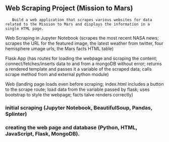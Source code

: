 ## Web Scraping Project (Mission to Mars)

       Build a web application that scrapes various websites for data related to the Mission to Mars and displays the information in a single HTML page.

Web Scraping in Jupyter Notebook (scrapes the most recent NASA news; scrapes the URL for the featured image, the latest weather from twitter, four hemisphere umage urls, the Mars facts HTML table)

Flask App (has routes for loading the webpage and scraping the content; connect/fetches/inserts data to and from a mongoDB without error; returns a rendered template and passes it a variable of the scraped data; calls scrape method from and external python module)

Web (landing page loads even before scraping; index.html includes a button to the scrape route; load data from the variable passed by flask; uses bootstrap to style the webpage; facts talve renders correctly)

### initial scraping (Jupyter Notebook, BeautifulSoup, Pandas, Splinter)
### creating the web page and database (Python, HTML, JavaScript, Flask, MongoDB).




